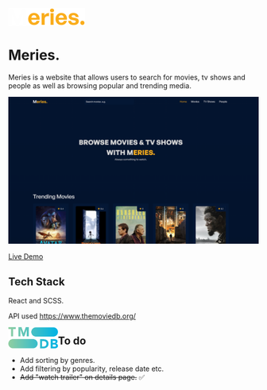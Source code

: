 ![Logo](./src/assets/Meries..svg)

# Meries.

Meries is a website that allows users to search for movies, tv shows and people as well as browsing popular and trending media.

![Website](./src/assets/website-ss.png)

[Live Demo](https://meries.vercel.app/)

## Tech Stack

React and SCSS.

API used https://www.themoviedb.org/

<div style="float:left;" markdown="1">
    <img src="./src/assets/themoviedblogo.svg" width="100" alt="themoviedb" style/>
</div>

## To do

- Add sorting by genres.
- Add filtering by popularity, release date etc.
- ~~Add "watch trailer" on details page.~~ ✅
